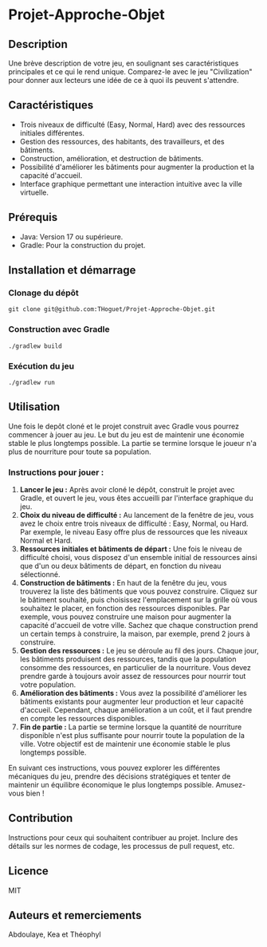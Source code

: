# Projet-Approche-Objet

## Description
Une brève description de votre jeu, en soulignant ses caractéristiques principales et ce qui le rend unique. Comparez-le avec le jeu "Civilization" pour donner aux lecteurs une idée de ce à quoi ils peuvent s'attendre.

## Caractéristiques
- Trois niveaux de difficulté (Easy, Normal, Hard) avec des ressources initiales différentes.
- Gestion des ressources, des habitants, des travailleurs, et des bâtiments.
- Construction, amélioration, et destruction de bâtiments.
- Possibilité d'améliorer les bâtiments pour augmenter la production et la capacité d'accueil.
- Interface graphique permettant une interaction intuitive avec la ville virtuelle.


## Prérequis
- Java: Version 17 ou supérieure.
- Gradle: Pour la construction du projet.

## Installation et démarrage
### Clonage du dépôt

```shell
git clone git@github.com:THoguet/Projet-Approche-Objet.git
```
### Construction avec Gradle

```shell
./gradlew build
```

### Exécution du jeu
```shell
./gradlew run
```


## Utilisation
Une fois le depôt cloné et le projet construit avec Gradle vous pourrez commencer à jouer au jeu.
Le but du jeu est de maintenir une économie stable le plus longtemps possible. La partie se termine lorsque le joueur n'a plus de nourriture pour toute sa population. 

### Instructions pour jouer :
1. **Lancer le jeu :** Après avoir cloné le dépôt, construit le projet avec Gradle, et ouvert le jeu, vous êtes accueilli par l'interface graphique du jeu.
2. **Choix du niveau de difficulté :** Au lancement de la fenêtre de jeu, vous avez le choix entre trois niveaux de difficulté : Easy, Normal, ou Hard. Par exemple, le niveau Easy offre plus de ressources que les niveaux Normal et Hard.
3. **Ressources initiales et bâtiments de départ :** Une fois le niveau de difficulté choisi, vous disposez d'un ensemble initial de ressources ainsi que d'un ou deux bâtiments de départ, en fonction du niveau sélectionné.
4. **Construction de bâtiments :** En haut de la fenêtre du jeu, vous trouverez la liste des bâtiments que vous pouvez construire. Cliquez sur le bâtiment souhaité, puis choisissez l'emplacement sur la grille où vous souhaitez le placer, en fonction des ressources disponibles. Par exemple, vous pouvez construire une maison pour augmenter la capacité d'accueil de votre ville. Sachez que chaque construction prend un certain temps à construire, la maison, par exemple, prend 2 jours à construire.
5. **Gestion des ressources :** Le jeu se déroule au fil des jours. Chaque jour, les bâtiments produisent des ressources, tandis que la population consomme des ressources, en particulier de la nourriture. Vous devez prendre garde à toujours avoir assez de ressources pour nourrir tout votre population.
6. **Amélioration des bâtiments :** Vous avez la possibilité d'améliorer les bâtiments existants pour augmenter leur production et leur capacité d'accueil. Cependant, chaque amélioration a un coût, et il faut prendre en compte les ressources disponibles.
7. **Fin de partie :** La partie se termine lorsque la quantité de nourriture disponible n'est plus suffisante pour nourrir toute la population de la ville. Votre objectif est de maintenir une économie stable le plus longtemps possible.

En suivant ces instructions, vous pouvez explorer les différentes mécaniques du jeu, prendre des décisions stratégiques et tenter de maintenir un équilibre économique le plus longtemps possible. Amusez-vous bien !


## Contribution
Instructions pour ceux qui souhaitent contribuer au projet. Inclure des détails sur les normes de codage, les processus de pull request, etc.

## Licence
MIT

## Auteurs et remerciements
Abdoulaye, Kea et Théophyl
